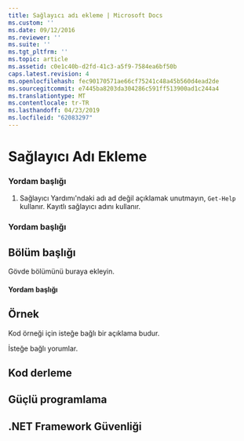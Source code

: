 ```yaml
---
title: Sağlayıcı adı ekleme | Microsoft Docs
ms.custom: ''
ms.date: 09/12/2016
ms.reviewer: ''
ms.suite: ''
ms.tgt_pltfrm: ''
ms.topic: article
ms.assetid: c0e1c40b-d2fd-41c3-a5f9-7584ea6bf50b
caps.latest.revision: 4
ms.openlocfilehash: fec90170571ae66cf75241c48a45b560d4ead2de
ms.sourcegitcommit: e7445ba8203da304286c591ff513900ad1c244a4
ms.translationtype: MT
ms.contentlocale: tr-TR
ms.lasthandoff: 04/23/2019
ms.locfileid: "62083297"
---
```

# <a name="how-to-add-the-provider-name"></a>Sağlayıcı Adı Ekleme

### <a name="procedure-title"></a>Yordam başlığı

1. Sağlayıcı Yardımı'ndaki adı ad değil açıklamak unutmayın, `Get-Help` kullanır. Kayıtlı sağlayıcı adını kullanır.

### <a name="procedure-title"></a>Yordam başlığı

## <a name="section-heading"></a>Bölüm başlığı

 Gövde bölümünü buraya ekleyin.

#### <a name="procedure-title"></a>Yordam başlığı

## <a name="example"></a>Örnek

 Kod örneği için isteğe bağlı bir açıklama budur.

<!-- TODO!!!: review snippet reference  [!CODE [Microsoft.Win32.RegistryKey#4](Microsoft.Win32.RegistryKey#4)]  -->

 İsteğe bağlı yorumlar.

## <a name="compiling-the-code"></a>Kod derleme

## <a name="robust-programming"></a>Güçlü programlama

## <a name="net-framework-security"></a>.NET Framework Güvenliği